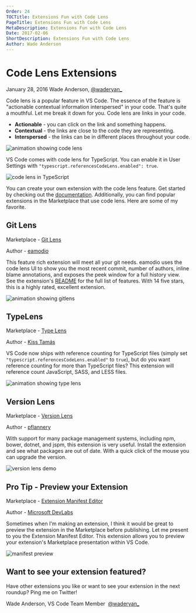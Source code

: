 ```yaml
---
Order: 24
TOCTitle: Extensions Fun with Code Lens
PageTitle: Extensions Fun with Code Lens
MetaDescription: Extensions Fun with Code Lens
Date: 2017-02-06
ShortDescription: Extensions Fun with Code Lens
Author: Wade Anderson
---
```

# Code Lens Extensions

January 28, 2016 Wade Anderson, [@waderyan_](https://twitter.com/waderyan_)

Code lens is a popular feature in VS Code. The essence of the feature is "actionable contextual information interspersed" in your code. That's quite a mouthful. Let me break it down for you. Code lens are links in your code. 

- **Actionable** - you can click on the link and something happens. 
- **Contextual** - the links are close to the code they are representing.
- **Interspersed** - the links can be in different places throughout your code. 

![animation showing code lens](2017_02_06_code_lens.gif)

VS Code comes with code lens for TypeScript. You can enable it in User Settings with `"typescript.referencesCodeLens.enabled": true`.

![code lens in TypeScript](2017_02_06_typescript_code_lens.png)

You can create your own extension with the code lens feature. Get started by checking out the [documentation](/docs/extensions/language-support.md#codelens-show-actionable-context-information-within-source-code). Additionally, you can find popular extensions in the Marketplace that use code lens. Here are some of my favorite. 

## Git Lens

Marketplace - [Git Lens](https://marketplace.visualstudio.com/items?itemName=eamodio.gitlens)

Author - [eamodio](https://marketplace.visualstudio.com/search?term=publisher%3A%22eamodio%22&target=VSCode)

This feature rich extension will meet all your git needs. eamodio uses the code lens UI to show you the most recent commit, number of authors, inline blame annotations, and exposes the peek window for a full history view. See the extension's [README](https://marketplace.visualstudio.com/items?itemName=eamodio.gitlens) for the full list of features. With 14 five stars, this is a highly rated, excellent extension. 

![animation showing gitlens](2017_02_06_preview_gitlens.gif)

## TypeLens

Marketplace - [Type Lens](https://marketplace.visualstudio.com/items?itemName=kisstkondoros.typelens)

Author - [Kiss Tamás](https://marketplace.visualstudio.com/search?term=publisher%3A%22Kiss%20Tam%C3%A1s%22&target=VSCode&sortBy=Relevance)

VS Code now ships with reference counting for TypeScript files (simply set `"typescript.referencesCodeLens.enabled"` to `true`), but do you want reference counting for more than TypeScript files? This extension will reference count JavaScript, SASS, and LESS files. 

![animation showing type lens](2017_02_06_typelens.gif)

## Version Lens

Marketplace - [Version Lens](https://marketplace.visualstudio.com/items?itemName=pflannery.vscode-versionlens)

Author - [pflannery](https://marketplace.visualstudio.com/search?term=publisher%3A%22pflannery%22&target=VSCode)

With support for many package management systems, including npm, bower, dotnet, and jspm, this extension is very useful. Install the extension and see what packages are out of date. With a quick click of the mouse you can upgrade the version. 

![version lens demo](2017_02_06_versionlens.png)

## Pro Tip - Preview your Extension

Marketplace - [Extension Manifest Editor](https://marketplace.visualstudio.com/items?itemName=ms-devlabs.extension-manifest-editor)

Author - [Microsoft DevLabs](https://marketplace.visualstudio.com/search?term=publisher%3A%22Microsoft%20DevLabs%22&target=VSCode)

Sometimes when I'm making an extension, I think it would be great to preview the extension in the Marketplace before publishing. Let me present to you the Extension Manifest Editor. This extension allows you to preview your extension's Marketplace presentation within VS Code. 

![manifest preview](2017_02_06_manifest_preview.gif)

## Want to see your extension featured?

Have other extensions you like or want to see your extension in the next roundup? Ping me on Twitter!

Wade Anderson, VS Code Team Member 
[@waderyan_](https://twitter.com/waderyan_)